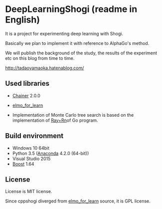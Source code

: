 # DeepLearningShogi (readme in English)

It is a project for experimenting deep learning with Shogi.

Basically we plan to implement it with reference to AlphaGo's method.

We will publish the background of the study, the results of the experiment etc on this blog from time to time.

http://tadaoyamaoka.hatenablog.com/

##  Used libraries
* [Chainer](http://chainer.org/) 2.0.0
* [elmo_for_learn](https://github.com/mk-takizawa/elmo_for_learn)

* Implementation of Monte Carlo tree search is based on the implementation of [Ray+Rn](https://github.com/zakki/Ray)of Go program.

## Build environment
* Windows 10 64bit
* Python 3.5 ([Anaconda](https://www.continuum.io/downloads) 4.2.0 (64-bit))
* Visual Studio 2015
* [Boost](http://www.boost.org/) 1.64

## License
License is MIT license.

Since cppshogi diverged from [elmo_for_learn](https://github.com/mk-takizawa/elmo_for_learn) source, it is GPL license.
